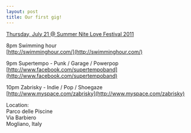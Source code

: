 ```yaml
---
layout: post
title: Our first gig!
---
```


[Thursday, July 21 @ Summer Nite Love Festival 2011](http://www.facebook.com/event.php?eid=118797588207880)

8pm Swimming hour<br>
[http://swimminghour.com/](http://swimminghour.com/)

9pm Supertempo - Punk / Garage / Powerpop<br>
[http://www.facebook.com/supertempoband](http://www.facebook.com/supertempoband)

10pm Zabrisky - Indie / Pop / Shoegaze<br>
[http://www.myspace.com/zabrisky](http://www.myspace.com/zabrisky)

Location:<br>
Parco delle Piscine<br>
Via Barbiero<br>
Mogliano, Italy